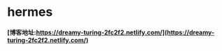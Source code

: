 # hermes
#### [博客地址:https://dreamy-turing-2fc2f2.netlify.com/](https://dreamy-turing-2fc2f2.netlify.com/)
